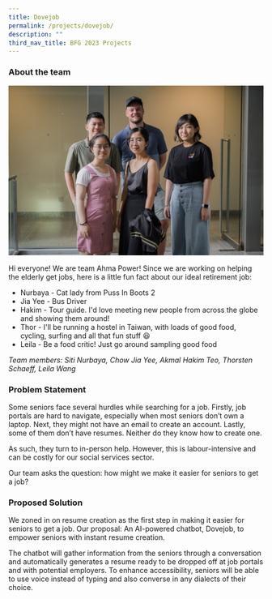 ```yaml
---
title: Dovejob
permalink: /projects/dovejob/
description: ""
third_nav_title: BFG 2023 Projects
---
```

### About the team

![](/images/ahma%20power.jpg)

Hi everyone! We are team Ahma Power! Since we are working on helping the elderly get jobs, here is a little fun fact about our ideal retirement job:
* Nurbaya - Cat lady from Puss In Boots 2 
* Jia Yee - Bus Driver 
* Hakim - Tour guide. I'd love meeting new people from across the globe and showing them around!
* Thor - I'll be running a hostel in Taiwan, with loads of good food, cycling, surfing and all that fun stuff 😆 
* Leila - Be a food critic! Just go around sampling good food

*Team members: Siti Nurbaya, Chow Jia Yee, Akmal Hakim Teo,  Thorsten Schaeff, Leila Wang*

### Problem Statement

Some seniors face several hurdles while searching for a job. Firstly, job portals are hard to navigate, especially when most seniors don’t own a laptop. Next, they might not have an email to create an account. Lastly, some of them don’t have resumes. Neither do they know how to create one.

As such, they turn to in-person help. However, this is labour-intensive and can be costly for our social services sector.

Our team asks the question: how might we make it easier for seniors to get a job?
  

### Proposed Solution

We zoned in on resume creation as the first step in making it easier for seniors to get a job. Our proposal: An AI-powered chatbot, Dovejob, to empower seniors with instant resume creation.

The chatbot will gather information from the seniors through a conversation and automatically generates a resume ready to be dropped off at job portals and with potential employers. To enhance accessibility, seniors will be able to use voice instead of typing and also converse in any dialects of their choice.
